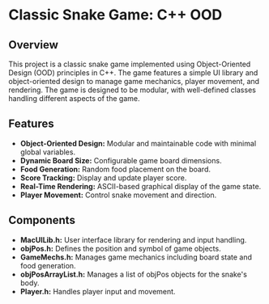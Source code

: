 # Classic Snake Game: C++ OOD
## Overview

This project is a classic snake game implemented using Object-Oriented Design (OOD) principles in C++. The game features a simple UI library and object-oriented design to manage game mechanics, player movement, and rendering. The game is designed to be modular, with well-defined classes handling different aspects of the game.

## Features
- **Object-Oriented Design:** Modular and maintainable code with minimal global variables.
- **Dynamic Board Size:** Configurable game board dimensions.
- **Food Generation:** Random food placement on the board.
- **Score Tracking:** Display and update player score.
- **Real-Time Rendering:** ASCII-based graphical display of the game state.
- **Player Movement:** Control snake movement and direction.

## Components
- **MacUILib.h:** User interface library for rendering and input handling.
- **objPos.h:** Defines the position and symbol of game objects.
- **GameMechs.h:** Manages game mechanics including board state and food generation.
- **objPosArrayList.h:** Manages a list of objPos objects for the snake's body.
- **Player.h:** Handles player input and movement.
